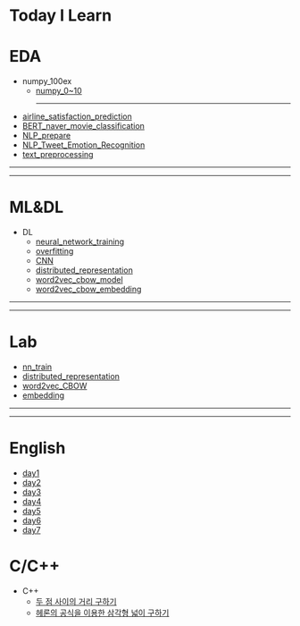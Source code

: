 # Today I Learn

# EDA

- numpy_100ex
  - [numpy_0~10](https://github.com/AhnYeonghoo/TIL/blob/main/EDA/numpy_0-10ex.ipynb)<hr />
- [airline_satisfaction_prediction](https://github.com/AhnYeonghoo/TIL/blob/main/EDA/airline_satisfaction_prediction.ipynb)
- [BERT_naver_movie_classification](https://github.com/AhnYeonghoo/TIL/blob/main/EDA/BERT_naver_movie_classification.ipynb)
- [NLP_prepare](https://github.com/AhnYeonghoo/TIL/blob/main/EDA/NLP_prepare.py.ipynb)
- [NLP_Tweet_Emotion_Recognition](https://github.com/AhnYeonghoo/TIL/blob/main/EDA/NLP_Tweet_Emotion_Recognition.ipynb)
- [text_preprocessing](https://github.com/AhnYeonghoo/TIL/blob/main/EDA/text_preprocessing.py.ipynb)

<hr />
<hr />

# ML&DL

- DL
  - [neural_network_training](https://github.com/AhnYeonghoo/TIL/blob/main/ML%26DL/nn_traning.ipynb)
  - [overfitting](https://github.com/AhnYeonghoo/TIL/blob/main/ML%26DL/overfitting.ipynb)
  - [CNN](https://github.com/AhnYeonghoo/TIL/blob/main/ML%26DL/CNN.ipynb)
  - [distributed_representation](https://github.com/AhnYeonghoo/TIL/blob/main/ML%26DL/distributed_representation.ipynb)
  - [word2vec_cbow_model](https://github.com/AhnYeonghoo/TIL/blob/main/ML%26DL/word2vec_cbow_model.ipynb)
  - [word2vec_cbow_embedding](https://github.com/AhnYeonghoo/TIL/blob/main/ML%26DL/embedding.ipynb)

<hr />
<hr />

# Lab

- [nn_train](https://github.com/AhnYeonghoo/TIL/blob/main/Lab/nn_train.md)
- [distributed_representation](https://github.com/AhnYeonghoo/TIL/blob/main/Lab/distributed_representation.md)
- [word2vec_CBOW](https://github.com/AhnYeonghoo/TIL/blob/main/Lab/word2vec.CBOW.md)
- [embedding](https://github.com/AhnYeonghoo/TIL/blob/main/Lab/embedding.md)

<hr />
<hr />

# English

- [day1](https://github.com/AhnYeonghoo/TIL/blob/main/English/day1.md)
- [day2](https://github.com/AhnYeonghoo/TIL/blob/main/English/day2.md)
- [day3](https://github.com/AhnYeonghoo/TIL/blob/main/English/day3.md)
- [day4](https://github.com/AhnYeonghoo/TIL/blob/main/English/day4.md)
- [day5](https://github.com/AhnYeonghoo/TIL/blob/main/English/day5.md)
- [day6](https://github.com/AhnYeonghoo/TIL/blob/main/English/day6.md)
- [day7](https://github.com/AhnYeonghoo/TIL/blob/main/English/day7.md)

<ht />
<ht />

# C/C++

- C++
  - [두 점 사이의 거리 구하기](https://github.com/AhnYeonghoo/TIL/blob/main/C_C%2B%2B/distance.cpp)
  - [헤론의 공식을 이용한 삼각형 넓이 구하기](https://github.com/AhnYeonghoo/TIL/blob/main/C_C%2B%2B/triangle.cpp)
